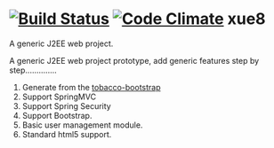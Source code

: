[![Build Status](https://travis-ci.org/shunliz/xue8.png)](https://travis-ci.org/shunliz/xue8)
[![Code Climate](https://codeclimate.com/github/shunliz/xue8/badges/gpa.svg)](https://codeclimate.com/github/shunliz/xue8)
xue8
====

A generic J2EE web project.

A generic J2EE web project prototype, add generic features step by step..............


1. Generate from the <a href="https://github.com/shunliz/tobacco-bootstrap/tree/us-master">tobacco-bootstrap</a>
2. Support SpringMVC
3. Support Spring Security
4. Support Bootstrap.
5. Basic user management module.
6. Standard html5 support.
